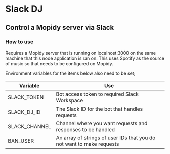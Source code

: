 # Slack DJ
## Control a Mopidy server via Slack
### How to use
Requires a Mopidy server that is running on localhost:3000 on the same machine that this node application is ran on. This uses Spotify as the source of music so that needs to be configured on Mopidy.

Environment variables for the items below also need to be set;

Variable | Use
------------ | -------------
SLACK_TOKEN | Bot access token to required Slack Workspace
SLACK_DJ_ID | The Slack ID for the bot that handles requests
SLACK_CHANNEL | Channel where you want requests and responses to be handled
BAN_USER | An array of strings of user IDs that you do not want to make requests
